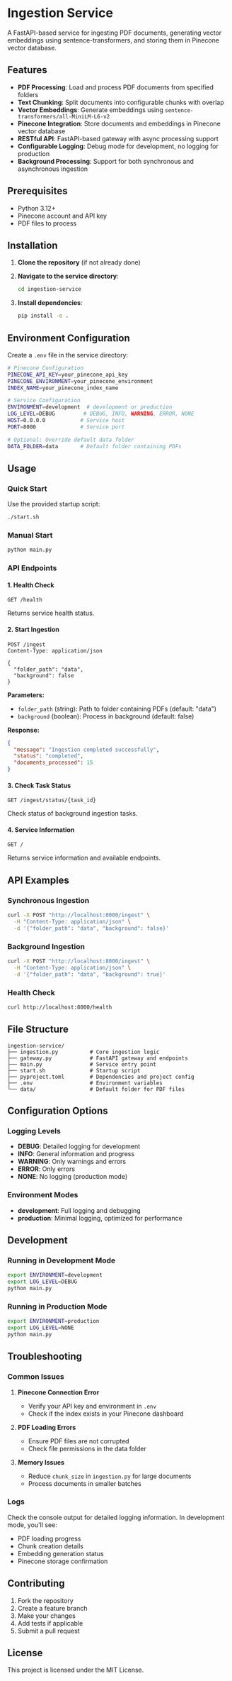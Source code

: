 # Ingestion Service

A FastAPI-based service for ingesting PDF documents, generating vector embeddings using sentence-transformers, and storing them in Pinecone vector database.

## Features

- **PDF Processing**: Load and process PDF documents from specified folders
- **Text Chunking**: Split documents into configurable chunks with overlap
- **Vector Embeddings**: Generate embeddings using `sentence-transformers/all-MiniLM-L6-v2`
- **Pinecone Integration**: Store documents and embeddings in Pinecone vector database
- **RESTful API**: FastAPI-based gateway with async processing support
- **Configurable Logging**: Debug mode for development, no logging for production
- **Background Processing**: Support for both synchronous and asynchronous ingestion

## Prerequisites

- Python 3.12+
- Pinecone account and API key
- PDF files to process

## Installation

1. **Clone the repository** (if not already done)
2. **Navigate to the service directory**:
   ```bash
   cd ingestion-service
   ```

3. **Install dependencies**:
   ```bash
   pip install -e .
   ```

## Environment Configuration

Create a `.env` file in the service directory:

```bash
# Pinecone Configuration
PINECONE_API_KEY=your_pinecone_api_key
PINECONE_ENVIRONMENT=your_pinecone_environment
INDEX_NAME=your_pinecone_index_name

# Service Configuration
ENVIRONMENT=development  # development or production
LOG_LEVEL=DEBUG         # DEBUG, INFO, WARNING, ERROR, NONE
HOST=0.0.0.0           # Service host
PORT=8000              # Service port

# Optional: Override default data folder
DATA_FOLDER=data       # Default folder containing PDFs
```

## Usage

### Quick Start

Use the provided startup script:

```bash
./start.sh
```

### Manual Start

```bash
python main.py
```

### API Endpoints

#### 1. Health Check
```http
GET /health
```
Returns service health status.

#### 2. Start Ingestion
```http
POST /ingest
Content-Type: application/json

{
  "folder_path": "data",
  "background": false
}
```

**Parameters:**
- `folder_path` (string): Path to folder containing PDFs (default: "data")
- `background` (boolean): Process in background (default: false)

**Response:**
```json
{
  "message": "Ingestion completed successfully",
  "status": "completed",
  "documents_processed": 15
}
```

#### 3. Check Task Status
```http
GET /ingest/status/{task_id}
```
Check status of background ingestion tasks.

#### 4. Service Information
```http
GET /
```
Returns service information and available endpoints.

## API Examples

### Synchronous Ingestion
```bash
curl -X POST "http://localhost:8000/ingest" \
  -H "Content-Type: application/json" \
  -d '{"folder_path": "data", "background": false}'
```

### Background Ingestion
```bash
curl -X POST "http://localhost:8000/ingest" \
  -H "Content-Type: application/json" \
  -d '{"folder_path": "data", "background": true}'
```

### Health Check
```bash
curl http://localhost:8000/health
```

## File Structure

```
ingestion-service/
├── ingestion.py          # Core ingestion logic
├── gateway.py            # FastAPI gateway and endpoints
├── main.py               # Service entry point
├── start.sh              # Startup script
├── pyproject.toml        # Dependencies and project config
├── .env                  # Environment variables
└── data/                 # Default folder for PDF files
```

## Configuration Options

### Logging Levels
- **DEBUG**: Detailed logging for development
- **INFO**: General information and progress
- **WARNING**: Only warnings and errors
- **ERROR**: Only errors
- **NONE**: No logging (production mode)

### Environment Modes
- **development**: Full logging and debugging
- **production**: Minimal logging, optimized for performance

## Development

### Running in Development Mode
```bash
export ENVIRONMENT=development
export LOG_LEVEL=DEBUG
python main.py
```

### Running in Production Mode
```bash
export ENVIRONMENT=production
export LOG_LEVEL=NONE
python main.py
```

## Troubleshooting

### Common Issues

1. **Pinecone Connection Error**
   - Verify your API key and environment in `.env`
   - Check if the index exists in your Pinecone dashboard

2. **PDF Loading Errors**
   - Ensure PDF files are not corrupted
   - Check file permissions in the data folder

3. **Memory Issues**
   - Reduce `chunk_size` in `ingestion.py` for large documents
   - Process documents in smaller batches

### Logs
Check the console output for detailed logging information. In development mode, you'll see:
- PDF loading progress
- Chunk creation details
- Embedding generation status
- Pinecone storage confirmation

## Contributing

1. Fork the repository
2. Create a feature branch
3. Make your changes
4. Add tests if applicable
5. Submit a pull request

## License

This project is licensed under the MIT License.

